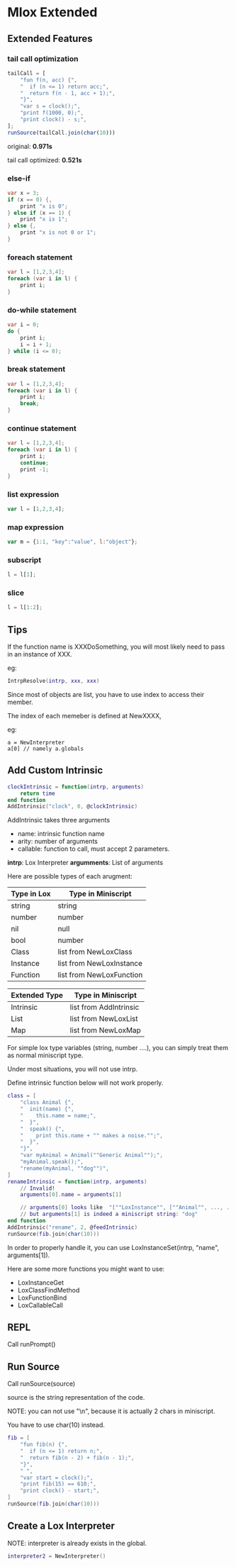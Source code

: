 # Mlox Extended

## Extended Features
### tail call optimization
```js
tailCall = [
    "fun f(n, acc) {",
    "  if (n <= 1) return acc;",
    "  return f(n - 1, acc + 1);",
    "}",
    "var s = clock();",
    "print f(1000, 0);",
    "print clock() - s;",
];
runSource(tailCall.join(char(10)))
```
original: **0.971s**

tail call optimized: **0.521s**

### else-if
```C#
var x = 3;
if (x == 0) {,
    print "x is 0";
} else if (x == 1) {
    print "x is 1";
} else {,
    print "x is not 0 or 1";
}
```

### foreach statement
```C#
var l = [1,2,3,4];
foreach (var i in l) {
    print i;
}
```

### do-while statement
```c#
var i = 0;
do {
    print i;
    i = i + 1;
} while (i <= 0);
```

### break statement
```c#
var l = [1,2,3,4];
foreach (var i in l) {
    print i;
    break;
}
```

### continue statement
```c#
var l = [1,2,3,4];
foreach (var i in l) {
    print i;
    continue;
    print -1;
}
```

### list expression
```js
var l = [1,2,3,4];
```
### map expression
```js
var m = {1:1, "key":"value", l:"object"};
```
### subscript
```js
l = l[1];
```
### slice

```js
l = l[1:2];
```

## Tips
If the function name is XXXDoSomething, you will most likely need to pass in an instance of XXX.

eg: 
```lua
IntrpResolve(intrp, xxx, xxx)
```

Since most of objects are list, you have to use index to access their member.

The index of each memeber is defined at NewXXXX,

eg: 
```
a = NewInterpreter
a[0] // namely a.globals
```

## Add Custom Intrinsic
```lua
clockIntrinsic = function(intrp, arguments)
    return time
end function
AddIntrinsic("clock", 0, @clockIntrinsic)
```
AddIntrinsic takes three arguments
- name: intrinsic function name 
- arity: number of arguments
- callable: function to call, must accept 2 parameters.

**intrp**: Lox Interpreter
**argumments**: List of arguments

Here are possible types of each arugment:

| Type in Lox | Type in Miniscript |
| ----------- | -------            |
| string      | string             |
| number      | number             |
| nil         | null               |
| bool        | number             |
| Class       | list from NewLoxClass   |
| Instance    | list from NewLoxInstance|
| Function    | list from NewLoxFunction|

| Extended Type | Type in Miniscript |
| -----------   | -------            |
| Intrinsic     | list from AddIntrinsic |
| List          | list from NewLoxList   |
| Map           | list from NewLoxMap    |

For simple lox type variables (string, number ....), you can simply treat them as normal miniscript type.

Under most situations, you will not use intrp.

Define intrinsic function below will not work properly.

```lua
class = [
    "class Animal {",
    "  init(name) {",
    "    this.name = name;",
    "  }",
    "  speak() {",
    "    print this.name + "" makes a noise."";",
    "  }",
    "}",
    "var myAnimal = Animal(""Generic Animal"");",
    "myAnimal.speak();",
    "rename(myAnimal, ""dog"")",
]
renameIntrinsic = function(intrp, arguments)
    // Invalid!
    arguments[0].name = arguments[1]

    // arguments[0] looks like  "[""LoxInstance"", [""Animal"", ..., ...] , ....]"
    // but arguments[1] is indeed a miniscript string: "dog"
end function
AddIntrinsic("rename", 2, @feedIntrinsic)
runSource(fib.join(char(10)))
```
In order to properly handle it, you can use LoxInstanceSet(intrp, "name", arguments[1]).

Here are some more functions you might want to use:

- LoxInstanceGet
- LoxClassFindMethod
- LoxFunctionBind
- LoxCallableCall

## REPL
Call runPrompt()

## Run Source
Call runSource(source)

source is the string representation of the code.

NOTE: you can not use "\n", because it is actually 2 chars in miniscript.

You have to use char(10) instead.
```lua
fib = [
    "fun fib(n) {",
    "  if (n <= 1) return n;",
    "  return fib(n - 2) + fib(n - 1);",
    "}",
    " ",
    "var start = clock();",
    "print fib(15) == 610;",
    "print clock() - start;",
]
runSource(fib.join(char(10)))
```

## Create a Lox Interpreter
NOTE: interpreter is already exists in the global.
```lua
interpreter2 = NewInterpreter()
```